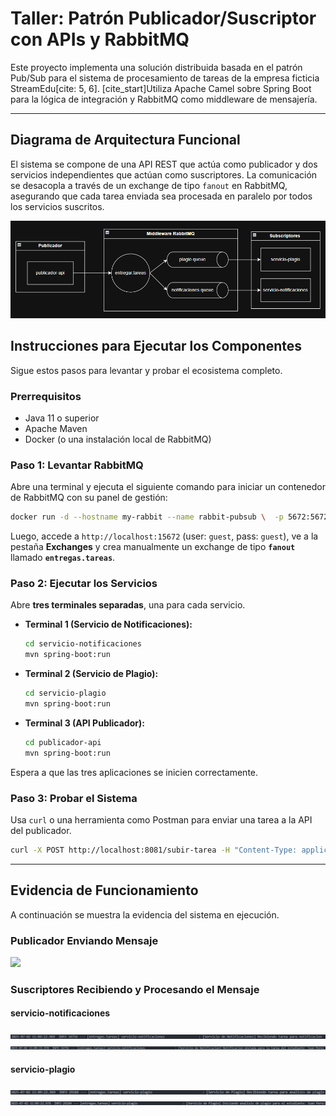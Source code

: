 # Taller: Patrón Publicador/Suscriptor con APIs y RabbitMQ

Este proyecto implementa una solución distribuida basada en el patrón Pub/Sub para el sistema de procesamiento de tareas de la empresa ficticia StreamEdu[cite: 5, 6]. [cite_start]Utiliza Apache Camel sobre Spring Boot para la lógica de integración y RabbitMQ como middleware de mensajería.

---

## Diagrama de Arquitectura Funcional

El sistema se compone de una API REST que actúa como publicador y dos servicios independientes que actúan como suscriptores. La comunicación se desacopla a través de un exchange de tipo `fanout` en RabbitMQ, asegurando que cada tarea enviada sea procesada en paralelo por todos los servicios suscritos.

![](img/diagrama.png)

## Instrucciones para Ejecutar los Componentes

Sigue estos pasos para levantar y probar el ecosistema completo.

### Prerrequisitos
* Java 11 o superior
* Apache Maven
* Docker (o una instalación local de RabbitMQ)

### Paso 1: Levantar RabbitMQ
Abre una terminal y ejecuta el siguiente comando para iniciar un contenedor de RabbitMQ con su panel de gestión:
```bash
docker run -d --hostname my-rabbit --name rabbit-pubsub \  -p 5672:5672 -p 15672:15672 \  rabbitmq:3-management 
```
Luego, accede a `http://localhost:15672` (user: `guest`, pass: `guest`), ve a la pestaña **Exchanges** y crea manualmente un exchange de tipo **`fanout`** llamado **`entregas.tareas`**.



### Paso 2: Ejecutar los Servicios
Abre **tres terminales separadas**, una para cada servicio.

* **Terminal 1 (Servicio de Notificaciones):**
    ```bash
    cd servicio-notificaciones
    mvn spring-boot:run
    ```

* **Terminal 2 (Servicio de Plagio):**
    ```bash
    cd servicio-plagio
    mvn spring-boot:run
    ```

* **Terminal 3 (API Publicador):**
    ```bash
    cd publicador-api
    mvn spring-boot:run
    ```
Espera a que las tres aplicaciones se inicien correctamente.

### Paso 3: Probar el Sistema
Usa `curl` o una herramienta como Postman para enviar una tarea a la API del publicador.

```bash
curl -X POST http://localhost:8081/subir-tarea -H "Content-Type: application/json" -d "{\"estudiante\": \"Juan Perez\", \"curso\": \"Integración de Sistemas\", \"archivo\": \"tarea1.docx\", \"fechaEnvio\": \"2025-06-13T14:22:00\"}"
```

---

## Evidencia de Funcionamiento

A continuación se muestra la evidencia del sistema en ejecución.

### Publicador Enviando Mensaje 
![](img/overviewRabbit.png)

### Suscriptores Recibiendo y Procesando el Mensaje

####  servicio-notificaciones
![](img/notificaciones-mensaje.png)
![](img/notificaciones-procesamiento.png)

####  servicio-plagio
![](img/plagio-mensaje.png)
![](img/plagio-procesamiento.png)
